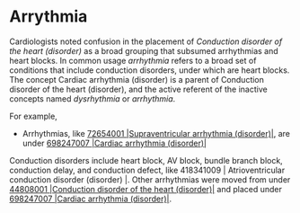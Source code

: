 # Arrythmia

Cardiologists noted confusion in the placement of  _Conduction disorder of the heart (disorder)_ as a broad grouping that subsumed arrhythmias and heart blocks. In common usage  _arrhythmia_ refers to a broad set of conditions that include conduction disorders, under which are heart blocks. The concept Cardiac arrhythmia (disorder) is a parent of Conduction disorder of the heart (disorder), and the active referent of the inactive concepts named  _dysrhythmia_ or  _arrhythmia_.

For example, 

* Arrhythmias, like [72654001 |Supraventricular arrhythmia (disorder)|](http://snomed.info/id/72654001), are under [698247007 |Cardiac arrhythmia (disorder)|](http://snomed.info/id/698247007)

Conduction disorders include heart block, AV block, bundle branch block, conduction delay, and conduction defect, like 418341009 | Atrioventricular conduction disorder (disorder) |. Other arrhythmias were moved from under [44808001 |Conduction disorder of the heart (disorder)|](http://snomed.info/id/44808001) and placed under [698247007 |Cardiac arrhythmia (disorder)|](http://snomed.info/id/698247007).
